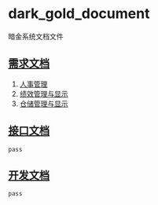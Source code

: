 # dark_gold_document

暗金系统文档文件

## [需求文档](./requirements_doc)

1. [人事管理](./requirements_doc/人事需求.md)
2. [绩效管理与显示](./requirements_doc/绩效需求.md)
3. [仓储管理与显示]()

## [接口文档]()

    pass

## [开发文档]()

    pass
